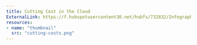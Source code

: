 ```yaml
---
title: Cutting Cost in the Cloud
ExternalLink: https://f.hubspotusercontent30.net/hubfs/732832/Infographics/Infographic%20-%20Cutting%20Costs%20in%20the%20Cloud.pdf
resources:
- name: "thumbnail"
  src: "cutting-costs.png"
---
```

